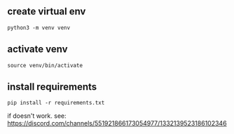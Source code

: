 ## create virtual env
`python3 -m venv venv`

## activate venv
`source venv/bin/activate`

## install requirements
`pip install -r requirements.txt`

if doesn't work. see: https://discord.com/channels/551921866173054977/1332139523186102346